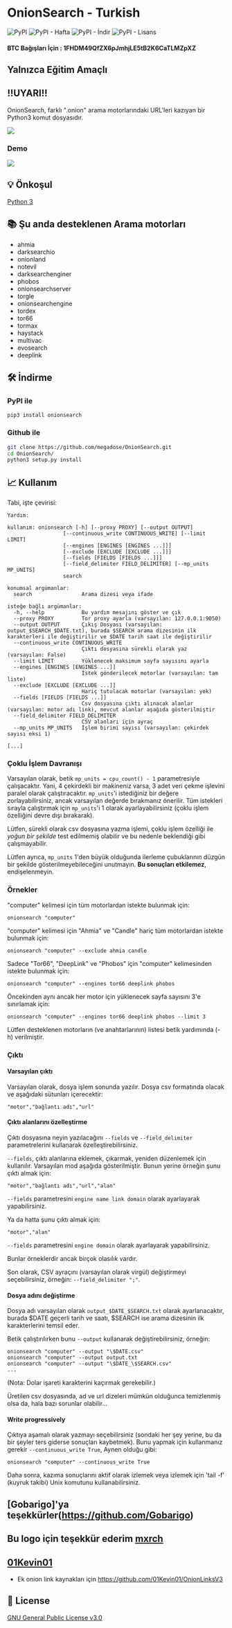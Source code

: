 # OnionSearch - Turkish
![PyPI](https://img.shields.io/pypi/v/onionsearch) ![PyPI - Hafta](https://img.shields.io/pypi/dw/onionsearch) ![PyPI - İndir](https://static.pepy.tech/badge/onionsearch) ![PyPI - Lisans](https://img.shields.io/pypi/l/onionsearch)
#### BTC Bağışları İçin : 1FHDM49QfZX6pJmhjLE5tB2K6CaTLMZpXZ
## Yalnızca Eğitim Amaçlı

## !!UYARI!!

OnionSearch, farklı ".onion" arama motorlarındaki URL'leri kazıyan bir Python3 komut dosyasıdır.

![](https://files.catbox.moe/vguy1e.png)

### Demo

![](https://github.com/megadose/gif-demo/raw/master/onionsearch.gif)


## 💡 Önkoşul
[Python 3](https://www.python.org/download/releases/3.0/)

## 📚 Şu anda desteklenen Arama motorları
- ahmia
- darksearchio
- onionland
- notevil
- darksearchenginer
- phobos
- onionsearchserver
- torgle
- onionsearchengine
- tordex
- tor66
- tormax
- haystack
- multivac
- evosearch
- deeplink

## 🛠️ İndirme
### PyPI ile

```pip3 install onionsearch```

### Github ile

```bash
git clone https://github.com/megadose/OnionSearch.git
cd OnionSearch/
python3 setup.py install
```


## 📈  Kullanım
Tabi, işte çevirisi:

```
Yardım:
```
```
kullanım: onionsearch [-h] [--proxy PROXY] [--output OUTPUT]
                  [--continuous_write CONTINUOUS_WRITE] [--limit LIMIT]
                  [--engines [ENGINES [ENGINES ...]]]
                  [--exclude [EXCLUDE [EXCLUDE ...]]]
                  [--fields [FIELDS [FIELDS ...]]]
                  [--field_delimiter FIELD_DELIMITER] [--mp_units MP_UNITS]
                  search

konumsal argümanlar:
  search                Arama dizesi veya ifade

isteğe bağlı argümanlar:
  -h, --help            Bu yardım mesajını göster ve çık
  --proxy PROXY         Tor proxy ayarla (varsayılan: 127.0.0.1:9050)
  --output OUTPUT       Çıkış Dosyası (varsayılan: output_$SEARCH_$DATE.txt), burada $SEARCH arama dizesinin ilk karakterleri ile değiştirilir ve $DATE tarih saat ile değiştirilir
  --continuous_write CONTINUOUS_WRITE
                        Çıktı dosyasına sürekli olarak yaz (varsayılan: False)
  --limit LIMIT         Yüklenecek maksimum sayfa sayısını ayarla
  --engines [ENGINES [ENGINES ...]]
                        İstek gönderilecek motorlar (varsayılan: tam liste)
  --exclude [EXCLUDE [EXCLUDE ...]]
                        Hariç tutulacak motorlar (varsayılan: yok)
  --fields [FIELDS [FIELDS ...]]
                        Csv dosyasına çıktı alınacak alanlar (varsayılan: motor adı link), mevcut alanlar aşağıda gösterilmiştir
  --field_delimiter FIELD_DELIMITER
                        CSV alanları için ayraç
  --mp_units MP_UNITS   İşlem birimi sayısı (varsayılan: çekirdek sayısı eksi 1)

[...]
```

### Çoklu İşlem Davranışı

Varsayılan olarak, betik `mp_units = cpu_count() - 1` parametresiyle çalışacaktır. Yani, 4 çekirdekli bir makineniz varsa,
3 adet veri çekme işlevini paralel olarak çalıştıracaktır. `mp_units`'i istediğiniz bir değere zorlayabilirsiniz, ancak varsayılan değerde bırakmanız önerilir.
Tüm istekleri sırayla çalıştırmak için `mp_units`'i 1 olarak ayarlayabilirsiniz (çoklu işlem özelliğini devre dışı bırakarak).

Lütfen, sürekli olarak csv dosyasına yazma işlemi, çoklu işlem özelliği ile *yoğun bir şekilde* test edilmemiş olabilir ve bu nedenle
beklendiği gibi çalışmayabilir.

Lütfen ayrıca, `mp_units` 1'den büyük olduğunda ilerleme çubuklarının düzgün bir şekilde gösterilmeyebileceğini unutmayın.
**Bu sonuçları etkilemez**, endişelenmeyin.

### Örnekler

"computer" kelimesi için tüm motorlardan istekte bulunmak için:
```
onionsearch "computer"
```

"computer" kelimesi için "Ahmia" ve "Candle" hariç tüm motorlardan istekte bulunmak için:
```
onionsearch "computer" --exclude ahmia candle
```

Sadece "Tor66", "DeepLink" ve "Phobos" için "computer" kelimesinden istekte bulunmak için:
```
onionsearch "computer" --engines tor66 deeplink phobos
```

Öncekinden aynı ancak her motor için yüklenecek sayfa sayısını 3'e sınırlamak için:
```
onionsearch "computer" --engines tor66 deeplink phobos --limit 3
```

Lütfen desteklenen motorların (ve anahtarlarının) listesi betik yardımında (-h) verilmiştir.


### Çıktı

#### Varsayılan çıktı

Varsayılan olarak, dosya işlem sonunda yazılır. Dosya csv formatında olacak ve aşağıdaki sütunları içerecektir:
```
"motor","bağlantı adı","url"
```

#### Çıktı alanlarını özelleştirme

Çıktı dosyasına neyin yazılacağını `--fields` ve `--field_delimiter` parametrelerini kullanarak özelleştirebilirsiniz.

`--fields`, çıktı alanlarına eklemek, çıkarmak, yeniden düzenlemek için kullanılır. Varsayılan mod aşağıda gösterilmiştir. Bunun yerine örneğin
şunu çıktı almak için:
```
"motor","bağlantı adı","url","alan"
```
`--fields` parametresini `engine name link domain` olarak ayarlayarak yapabilirsiniz.

Ya da hatta şunu çıktı almak için:
```
"motor","alan"
```
`--fields` parametresini `engine domain` olarak ayarlayarak yapabilirsiniz.

Bunlar örneklerdir ancak birçok olasılık vardır.

Son olarak, CSV ayraçını (varsayılan olarak virgül) değiştirmeyi seçebilirsiniz, örneğin: `--field_delimiter ";"`.

#### Dosya adını değiştirme

Dosya adı varsayılan olarak `output_$DATE_$SEARCH.txt` olarak ayarlanacaktır, burada $DATE geçerli tarih ve saatı, $SEARCH ise arama dizesinin ilk karakterlerini temsil eder.

Betik çalıştırılırken bunu `--output` kullanarak değiştirebilirsiniz, örneğin:
```
onionsearch "computer" --output "\$DATE.csv"
onionsearch "computer" --output output.txt
onionsearch "computer" --output "\$DATE_\$SEARCH.csv"
...
```
(Nota: Dolar işareti karakterini kaçırmak gerekebilir.)

Üretilen csv dosyasında, ad ve url dizeleri mümkün olduğunca temizlenmiş olsa da, hala bazı sorunlar olabilir...
#### Write progressively

Çıktıya aşamalı olarak yazmayı seçebilirsiniz (sondaki her şey yerine, bu da bir şeyler ters giderse sonuçları kaybetmek). Bunu yapmak için kullanmanız gerekir `--continuous_write True`, Aynen olduğu gibi:
```
onionsearch "computer" --continuous_write True
```
Daha sonra, kazıma sonuçlarını aktif olarak izlemek veya izlemek için 'tail -f' (kuyruk takibi) Unix komutunu kullanabilirsiniz. 

## [Gobarigo]'ya teşekkürler(https://github.com/Gobarigo) 
## Bu logo için teşekkür ederim [mxrch](https://github.com/mxrch)

## [01Kevin01](https://github.com/01Kevin01)
* Ek onion link kaynakları için https://github.com/01Kevin01/OnionLinksV3

## 📝 License
[GNU General Public License v3.0](https://www.gnu.org/licenses/gpl-3.0.fr.html)
